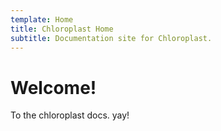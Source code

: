 ```yaml
---
template: Home
title: Chloroplast Home
subtitle: Documentation site for Chloroplast.
---
```


# Welcome!

To the chloroplast docs. yay!
